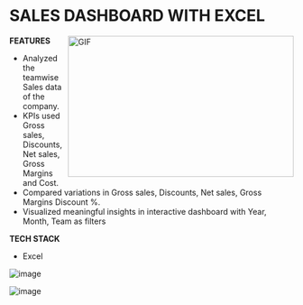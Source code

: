 # SALES DASHBOARD WITH EXCEL

<img align="right" height="250" width="400" alt="GIF" src="https://media.giphy.com/media/aer096d3vD4rYVsgNn/giphy.gif"/>

**FEATURES**
- Analyzed the  teamwise Sales data of the company.
- KPIs used Gross sales, Discounts, Net sales, Gross Margins and Cost.
- Compared variations in Gross sales, Discounts, Net sales, Gross Margins Discount %.
- Visualized meaningful insights in interactive dashboard with Year, Month, Team as filters

**TECH STACK**
- Excel

![image](https://user-images.githubusercontent.com/106806098/188122547-f31e1a85-3689-4806-a7bb-b96f9f53f8c6.png)



![image](https://user-images.githubusercontent.com/106806098/188122611-508848dc-5c60-4425-b67c-2081b3403ee5.png)


